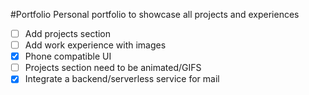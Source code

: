 #Portfolio
Personal portfolio to showcase all projects and experiences

- [ ] Add projects section
- [ ] Add work experience with images
- [X] Phone compatible UI
- [ ] Projects section need to be animated/GIFS
- [X] Integrate a backend/serverless service for mail

